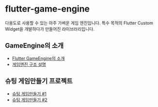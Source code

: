 # flutter-game-engine

다용도로 사용할 수 있는 아주 가벼운 게임 엔진입니다.
특수 목적의 Flutter Custom Widget을 개발하다가 만들어진 라이브러리입니다.


## GameEngine의 소개
* [Flutter GameEngine의 소개](./001/)
* [게임엔진 구조 설명](./002/)


## 슈팅 게임만들기 프로젝트
* [슈팅 게임만들기 #1](./game/space_ship/001/)
* [슈팅 게임만들기 #2](./game/space_ship/002/)